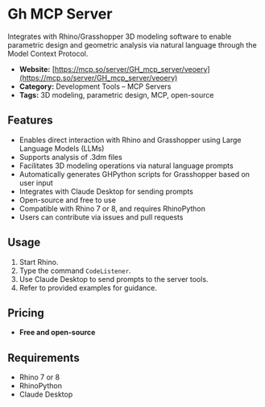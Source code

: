 # Gh MCP Server

Integrates with Rhino/Grasshopper 3D modeling software to enable parametric design and geometric analysis via natural language through the Model Context Protocol.

- **Website:** [https://mcp.so/server/GH_mcp_server/veoery](https://mcp.so/server/GH_mcp_server/veoery)
- **Category:** Development Tools – MCP Servers
- **Tags:** 3D modeling, parametric design, MCP, open-source

## Features
- Enables direct interaction with Rhino and Grasshopper using Large Language Models (LLMs)
- Supports analysis of .3dm files
- Facilitates 3D modeling operations via natural language prompts
- Automatically generates GHPython scripts for Grasshopper based on user input
- Integrates with Claude Desktop for sending prompts
- Open-source and free to use
- Compatible with Rhino 7 or 8, and requires RhinoPython
- Users can contribute via issues and pull requests

## Usage
1. Start Rhino.
2. Type the command `CodeListener`.
3. Use Claude Desktop to send prompts to the server tools.
4. Refer to provided examples for guidance.

## Pricing
- **Free and open-source**

## Requirements
- Rhino 7 or 8
- RhinoPython
- Claude Desktop